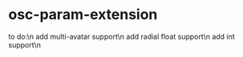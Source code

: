 # osc-param-extension
to do:\n
add multi-avatar support\n
add radial float support\n
add int support\n
